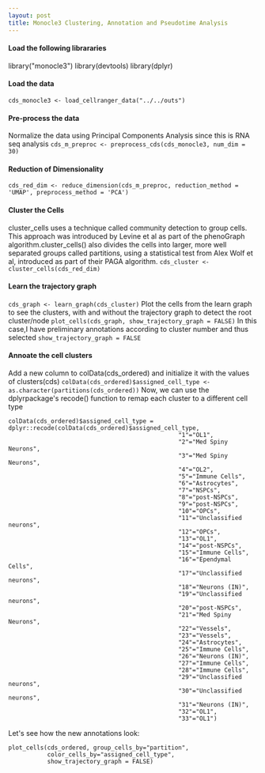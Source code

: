 ```yaml
---
layout: post
title: Monocle3 Clustering, Annotation and Pseudotime Analysis
---
```


#### Load the following librararies
library("monocle3")
library(devtools)
library(dplyr)


#### Load the data
```cds_monocle3 <- load_cellranger_data("../../outs")```
#### Pre-process the data
Normalize the data using Principal Components Analysis since this is RNA seq analysis
```cds_m_preproc <- preprocess_cds(cds_monocle3, num_dim = 30)```
#### Reduction of Dimensionality
```cds_red_dim <- reduce_dimension(cds_m_preproc, reduction_method = 'UMAP', preprocess_method = 'PCA')```
#### Cluster the Cells
cluster_cells uses a technique called community detection to group cells. This approach was introduced by Levine et al as part of the phenoGraph algorithm.cluster_cells() also divides the cells into larger, more well separated groups called partitions, using a statistical test from Alex Wolf et al, introduced as part of their PAGA algorithm.
```cds_cluster <- cluster_cells(cds_red_dim)```
#### Learn the trajectory graph
```cds_graph <- learn_graph(cds_cluster)```
Plot the cells from the learn graph to see the clusters, with and without the trajectory graph to detect the root cluster/node
```plot_cells(cds_graph, show_trajectory_graph = FALSE)```
In this case,I have preliminary annotations according to cluster number and thus selected ```show_trajectory_graph = FALSE```

#### Annoate the cell clusters
Add a new column to colData(cds_ordered) and initialize it with the values of clusters(cds)
```colData(cds_ordered)$assigned_cell_type <- as.character(partitions(cds_ordered))```
Now, we can use the dplyrpackage's recode() function to remap each cluster to a different cell type
```
colData(cds_ordered)$assigned_cell_type = dplyr::recode(colData(cds_ordered)$assigned_cell_type,
                                                "1"="OL1",
                                                "2"="Med Spiny Neurons",
                                                "3"="Med Spiny Neurons",
                                                "4"="OL2",
                                                "5"="Immune Cells",
                                                "6"="Astrocytes",
                                                "7"="NSPCs",
                                                "8"="post-NSPCs",
                                                "9"="post-NSPCs",
                                                "10"="OPCs",
                                                "11"="Unclassified neurons",
                                                "12"="OPCs",
                                                "13"="OL1",
                                                "14"="post-NSPCs",
                                                "15"="Immune Cells",
                                                "16"="Ependymal Cells",
                                                "17"="Unclassified neurons",
                                                "18"="Neurons (IN)",
                                                "19"="Unclassified neurons",
                                                "20"="post-NSPCs",
                                                "21"="Med Spiny Neurons",
                                                "22"="Vessels",
                                                "23"="Vessels",
                                                "24"="Astrocytes",
                                                "25"="Immune Cells",
                                                "26"="Neurons (IN)",
                                                "27"="Immune Cells",
                                                "28"="Immune Cells",
                                                "29"="Unclassified neurons",
                                                "30"="Unclassified neurons",
                                                "31"="Neurons (IN)",
                                                "32"="OL1",
                                                "33"="OL1")
```                                                
Let's see how the new annotations look:
```
plot_cells(cds_ordered, group_cells_by="partition", 
           color_cells_by="assigned_cell_type",           
           show_trajectory_graph = FALSE)
```
